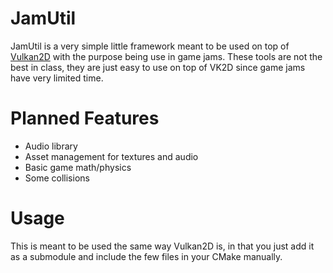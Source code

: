 JamUtil
=======
JamUtil is a very simple little framework meant to be used on top of [Vulkan2D](https://github.com/PaoloMazzon/Vulkan2D)
with the purpose being use in game jams. These tools are not the best in class, they are just
easy to use on top of VK2D since game jams have very limited time.

Planned Features
================

 + Audio library
 + Asset management for textures and audio
 + Basic game math/physics
 + Some collisions
 
Usage
=====
This is meant to be used the same way Vulkan2D is, in that you just add it as a submodule
and include the few files in your CMake manually.
